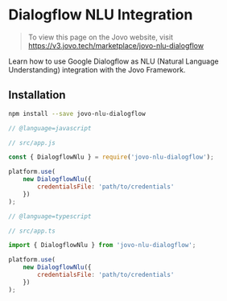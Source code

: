 # Dialogflow NLU Integration

> To view this page on the Jovo website, visit https://v3.jovo.tech/marketplace/jovo-nlu-dialogflow

Learn how to use Google Dialogflow as NLU (Natural Language Understanding) integration with the Jovo Framework.

## Installation

```sh
npm install --save jovo-nlu-dialogflow
```

```javascript
// @language=javascript

// src/app.js

const { DialogflowNlu } = require('jovo-nlu-dialogflow');

platform.use(
	new DialogflowNlu({
		credentialsFile: 'path/to/credentials'
	})
);

// @language=typescript

// src/app.ts

import { DialogflowNlu } from 'jovo-nlu-dialogflow';

platform.use(
	new DialogflowNlu({
		credentialsFile: 'path/to/credentials'
	})
);
```
